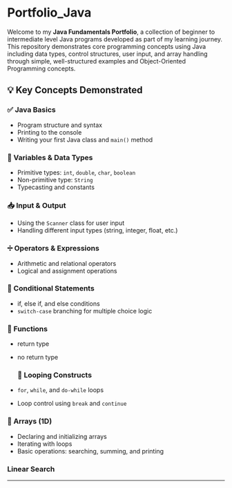 # Portfolio_Java
Welcome to my **Java Fundamentals Portfolio**, a collection of beginner to intermediate level Java programs developed as part of my learning journey. This repository demonstrates core programming concepts using Java including data types, control structures, user input, and array handling through simple, well-structured examples and Object-Oriented Programming concepts.


## 💡 Key Concepts Demonstrated

### ✅ Java Basics
- Program structure and syntax
- Printing to the console
- Writing your first Java class and `main()` method

### 🔢 Variables & Data Types
- Primitive types: `int`, `double`, `char`, `boolean`
- Non-primitive type: `String`
- Typecasting and constants

### 📥 Input & Output
- Using the `Scanner` class for user input
- Handling different input types (string, integer, float, etc.)

### ➗ Operators & Expressions
- Arithmetic and relational operators
- Logical and assignment operations

### 🔀 Conditional Statements
- if, else if, and else conditions
- `switch-case` branching for multiple choice logic

### 🔁 Functions
- return type
- no return type

  ### 🔁 Looping Constructs
- `for`, `while`, and `do-while` loops
- Loop control using `break` and `continue`

### 🧮 Arrays (1D)
- Declaring and initializing arrays
- Iterating with loops
- Basic operations: searching, summing, and printing


###  Linear Search
---


